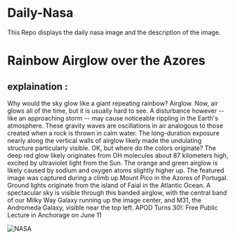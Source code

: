 # Daily-Nasa

This Repo displays the daily nasa image and the description of the image.

<!--NASA-->
# Rainbow Airglow over the Azores
## explaination :

Why would the sky glow like a giant repeating rainbow?  Airglow.  Now, air glows all of the time, but it is usually hard to see. A disturbance however -- like an approaching storm -- may cause noticeable rippling in the Earth's atmosphere. These gravity waves are oscillations in air analogous to those created when a rock is thrown in calm water.  The long-duration exposure nearly along the vertical walls of airglow likely made the undulating structure particularly visible.  OK, but where do the colors originate?  The deep red glow likely originates from OH molecules about 87 kilometers high, excited by ultraviolet light from the Sun. The orange and green airglow is likely caused by sodium and oxygen atoms slightly higher up.  The featured image was captured during a climb up Mount Pico in the Azores of Portugal.  Ground lights originate from the island of Faial in the Atlantic Ocean.  A spectacular sky is visible through this banded airglow, with the central band of our Milky Way Galaxy running up the image center, and M31, the Andromeda Galaxy, visible near the top left.   APOD Turns 30!: Free Public Lecture in Anchorage on June 11

![NASA](https://apod.nasa.gov/apod/image/2506/GravityWaves_Claro_960.jpg)
<!--/NASA-->